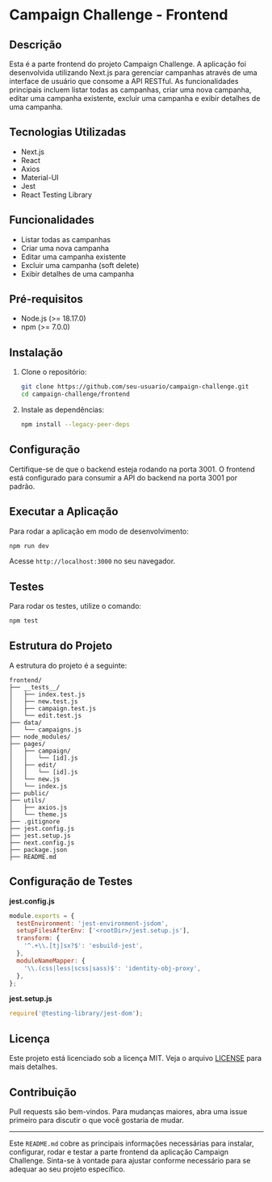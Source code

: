 # Campaign Challenge - Frontend

## Descrição

Esta é a parte frontend do projeto Campaign Challenge. A aplicação foi desenvolvida utilizando Next.js para gerenciar campanhas através de uma interface de usuário que consome a API RESTful. As funcionalidades principais incluem listar todas as campanhas, criar uma nova campanha, editar uma campanha existente, excluir uma campanha e exibir detalhes de uma campanha.

## Tecnologias Utilizadas

- Next.js
- React
- Axios
- Material-UI
- Jest
- React Testing Library

## Funcionalidades

- Listar todas as campanhas
- Criar uma nova campanha
- Editar uma campanha existente
- Excluir uma campanha (soft delete)
- Exibir detalhes de uma campanha

## Pré-requisitos

- Node.js (>= 18.17.0)
- npm (>= 7.0.0)

## Instalação

1. Clone o repositório:

   ```bash
   git clone https://github.com/seu-usuario/campaign-challenge.git
   cd campaign-challenge/frontend
   ```

2. Instale as dependências:

   ```bash
   npm install --legacy-peer-deps
   ```

## Configuração

Certifique-se de que o backend esteja rodando na porta 3001. O frontend está configurado para consumir a API do backend na porta 3001 por padrão.

## Executar a Aplicação

Para rodar a aplicação em modo de desenvolvimento:

```bash
npm run dev
```

Acesse `http://localhost:3000` no seu navegador.

## Testes

Para rodar os testes, utilize o comando:

```bash
npm test
```

## Estrutura do Projeto

A estrutura do projeto é a seguinte:

```
frontend/
├── __tests__/
│   ├── index.test.js
│   ├── new.test.js
│   ├── campaign.test.js
│   └── edit.test.js
├── data/
│   └── campaigns.js
├── node_modules/
├── pages/
│   ├── campaign/
│   │   └── [id].js
│   ├── edit/
│   │   └── [id].js
│   └── new.js
│   └── index.js
├── public/
├── utils/
│   ├── axios.js
│   └── theme.js
├── .gitignore
├── jest.config.js
├── jest.setup.js
├── next.config.js
├── package.json
├── README.md
```

## Configuração de Testes

**jest.config.js**

```javascript
module.exports = {
  testEnvironment: 'jest-environment-jsdom',
  setupFilesAfterEnv: ['<rootDir>/jest.setup.js'],
  transform: {
    '^.+\\.[tj]sx?$': 'esbuild-jest',
  },
  moduleNameMapper: {
    '\\.(css|less|scss|sass)$': 'identity-obj-proxy',
  },
};
```

**jest.setup.js**

```javascript
require('@testing-library/jest-dom');
```

## Licença

Este projeto está licenciado sob a licença MIT. Veja o arquivo [LICENSE](LICENSE) para mais detalhes.

## Contribuição

Pull requests são bem-vindos. Para mudanças maiores, abra uma issue primeiro para discutir o que você gostaria de mudar.

---

Este `README.md` cobre as principais informações necessárias para instalar, configurar, rodar e testar a parte frontend da aplicação Campaign Challenge. Sinta-se à vontade para ajustar conforme necessário para se adequar ao seu projeto específico.